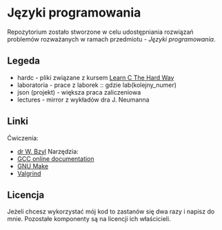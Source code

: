 Języki programowania
====================

Repozytorium zostało stworzone w celu udostępniania rozwiązań problemów rozważanych w ramach przedmiotu - *Języki programowania*.

Legeda
------
* hardc - pliki związane z kursem [Learn C The Hard Way](http://c.learncodethehardway.org/book/)
* laboratoria - prace z laborek :: gdzie lab(kolejny_numer)
* json (projekt) - większa praca zaliczeniowa
* lectures - mirror z wykładów dra J. Neumanna

Linki
-----
Ćwiczenia:
* [dr W. Bzyl](http://wbzyl.inf.ug.edu.pl/c/)
Narzędzia:
* [GCC online documentation](http://gcc.gnu.org/onlinedocs/)
* [GNU Make](http://www.gnu.org/software/make/)
* [Valgrind](http://valgrind.org/)

Licencja
--------
Jeżeli chcesz wykorzystać mój kod to zastanów się dwa razy i napisz do mnie.
Pozostałe komponenty są na licencji ich właścicieli.

